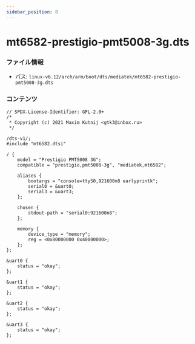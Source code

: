 ```yaml
---
sidebar_position: 8
---
```

# mt6582-prestigio-pmt5008-3g.dts

### ファイル情報

- パス: `linux-v6.12/arch/arm/boot/dts/mediatek/mt6582-prestigio-pmt5008-3g.dts`

### コンテンツ

```dts
// SPDX-License-Identifier: GPL-2.0+
/*
 * Copyright (c) 2021 Maxim Kutnij <gtk3@inbox.ru>
 */

/dts-v1/;
#include "mt6582.dtsi"

/ {
	model = "Prestigio PMT5008 3G";
	compatible = "prestigio,pmt5008-3g", "mediatek,mt6582";

	aliases {
		bootargs = "console=ttyS0,921600n8 earlyprintk";
		serial0 = &uart0;
		serial3 = &uart3;
	};

	chosen {
		stdout-path = "serial0:921600n8";
	};

	memory {
		device_type = "memory";
		reg = <0x80000000 0x40000000>;
	};
};

&uart0 {
	status = "okay";
};

&uart1 {
	status = "okay";
};

&uart2 {
	status = "okay";
};

&uart3 {
	status = "okay";
};

```

